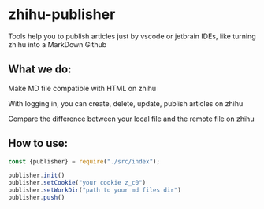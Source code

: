 # zhihu-publisher
Tools help you to publish articles just by vscode or jetbrain IDEs, like turning zhihu into a MarkDown Github

## What we do: 

Make MD file compatible with HTML on zhihu

With logging in, you can create, delete, update, publish articles on zhihu

Compare the difference between your local file and the remote file on zhihu

## How to use:

```javascript
const {publisher} = require("./src/index");

publisher.init()
publisher.setCookie("your cookie z_c0")
publisher.setWorkDir("path to your md files dir")
publisher.push()
```

